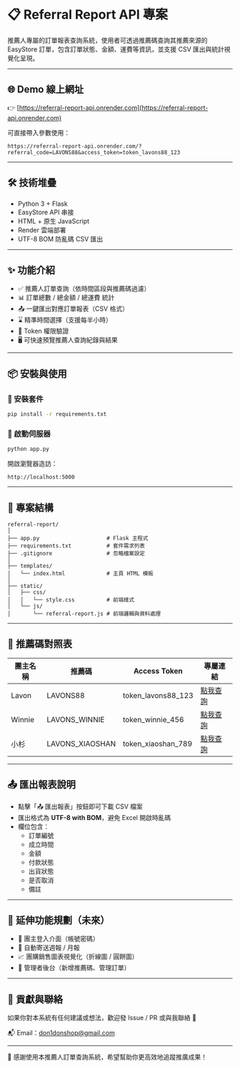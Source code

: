 # 📋 Referral Report API 專案

推薦人專屬的訂單報表查詢系統，使用者可透過推薦碼查詢其推薦來源的 EasyStore 訂單，包含訂單狀態、金額、運費等資訊，並支援 CSV 匯出與統計視覺化呈現。

---

## 🌐 Demo 線上網址

👉 [https://referral-report-api.onrender.com](https://referral-report-api.onrender.com)

可直接帶入參數使用：

```
https://referral-report-api.onrender.com/?referral_code=LAVONS88&access_token=token_lavons88_123
```

---

## 🛠 技術堆疊

- Python 3 + Flask
- EasyStore API 串接
- HTML + 原生 JavaScript
- Render 雲端部署
- UTF-8 BOM 防亂碼 CSV 匯出

---

## ✨ 功能介紹

- ✅ 推薦人訂單查詢（依時間區段與推薦碼過濾）
- 📊 訂單總數 / 總金額 / 總運費 統計
- 📤 一鍵匯出對應訂單報表（CSV 格式）
- ⌛ 精準時間選擇（支援每半小時）
- 🔐 Token 權限驗證
- 🖥️ 可快速預覽推薦人查詢紀錄與結果

---

## 📦 安裝與使用

### 🔧 安裝套件

```bash
pip install -r requirements.txt
```

### 🚀 啟動伺服器

```bash
python app.py
```

開啟瀏覽器造訪：

```
http://localhost:5000
```

---

## 📁 專案結構

```
referral-report/
│
├── app.py                     # Flask 主程式
├── requirements.txt           # 套件需求列表
├── .gitignore                 # 忽略檔案設定
│
├── templates/
│   └── index.html             # 主頁 HTML 模板
│
├── static/
│   ├── css/
│   │   └── style.css          # 前端樣式
│   └── js/
│       └── referral-report.js # 前端邏輯與資料處理
```

---

## 🔑 推薦碼對照表

| 團主名稱 | 推薦碼 | Access Token | 專屬連結 |
|----------|--------|--------------|-----------|
| Lavon    | LAVONS88 | token_lavons88_123 | [點我查詢](https://referral-report-api.onrender.com/?referral_code=LAVONS88&access_token=token_lavons88_123) |
| Winnie   | LAVONS_WINNIE | token_winnie_456 | [點我查詢](https://referral-report-api.onrender.com/?referral_code=LAVONS_WINNIE&access_token=token_winnie_456) |
| 小杉     | LAVONS_XIAOSHAN | token_xiaoshan_789 | [點我查詢](https://referral-report-api.onrender.com/?referral_code=LAVONS_XIAOSHAN&access_token=token_xiaoshan_789) |

---

## 📤 匯出報表說明

- 點擊「📤 匯出報表」按鈕即可下載 CSV 檔案
- 匯出格式為 **UTF-8 with BOM**，避免 Excel 開啟時亂碼
- 欄位包含：
  - 訂單編號
  - 成立時間
  - 金額
  - 付款狀態
  - 出貨狀態
  - 是否取消
  - 備註

---

## 🔮 延伸功能規劃（未來）

- 📍 團主登入介面（帳號密碼）
- 📆 自動寄送週報 / 月報
- 📈 團購銷售圖表視覺化（折線圖 / 圓餅圖）
- 🔧 管理者後台（新增推薦碼、管理訂單）

---

## 🤝 貢獻與聯絡

如果你對本系統有任何建議或想法，歡迎發 Issue / PR 或與我聯絡 🙌

📬 Email：don1donshop@gmail.com

---

🎉 感謝使用本推薦人訂單查詢系統，希望幫助你更高效地追蹤推廣成果！
